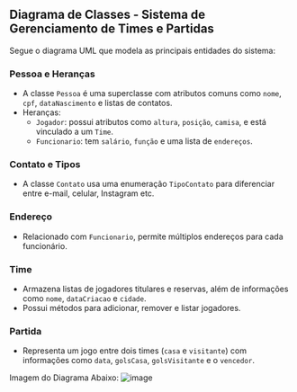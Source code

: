 ## Diagrama de Classes - Sistema de Gerenciamento de Times e Partidas

Segue o diagrama UML que modela as principais entidades do sistema:

### Pessoa e Heranças
- A classe `Pessoa` é uma superclasse com atributos comuns como `nome`, `cpf`, `dataNascimento` e listas de contatos.
- Heranças:
  - `Jogador`: possui atributos como `altura`, `posição`, `camisa`, e está vinculado a um `Time`.
  - `Funcionario`: tem `salário`, `função` e uma lista de `endereços`.

### Contato e Tipos
- A classe `Contato` usa uma enumeração `TipoContato` para diferenciar entre e-mail, celular, Instagram etc.

### Endereço
- Relacionado com `Funcionario`, permite múltiplos endereços para cada funcionário.

### Time
- Armazena listas de jogadores titulares e reservas, além de informações como `nome`, `dataCriacao` e `cidade`.
- Possui métodos para adicionar, remover e listar jogadores.

### Partida
- Representa um jogo entre dois times (`casa` e `visitante`) com informações como `data`, `golsCasa`, `golsVisitante` e o `vencedor`.

Imagem do Diagrama Abaixo:
![image](https://github.com/user-attachments/assets/351ec110-b47a-4cdb-b480-e51a8952d54f)
